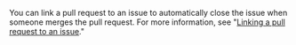 You can link a pull request to an issue to automatically close the issue when someone merges the pull request. For more information, see "[Linking a pull request to an issue](/github/managing-your-work-on-github/linking-a-pull-request-to-an-issue)."
